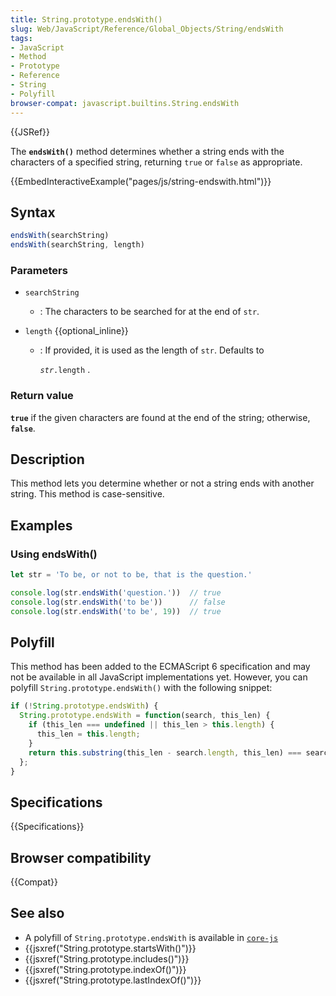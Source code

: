 ```yaml
---
title: String.prototype.endsWith()
slug: Web/JavaScript/Reference/Global_Objects/String/endsWith
tags:
- JavaScript
- Method
- Prototype
- Reference
- String
- Polyfill
browser-compat: javascript.builtins.String.endsWith
---
```

{{JSRef}}

<span class="seoSummary">The <strong><code>endsWith()</code></strong> method
determines whether a string ends with the characters of a specified string,
returning <code>true</code> or <code>false</code> as appropriate.</span>

{{EmbedInteractiveExample("pages/js/string-endswith.html")}}

## Syntax

```js
endsWith(searchString)
endsWith(searchString, length)
```

### Parameters

*   `searchString`
    *   : The characters to be searched for at the end of `str`.
*   `length` {{optional_inline}}

    *   : If provided, it is used as the length of `str`. Defaults to

        <code><var>str</var>.length</code> .

### Return value

**`true`** if the given characters are found at the end of the string;
otherwise, **`false`**.

## Description

This method lets you determine whether or not a string ends with another string.
This method is case-sensitive.

## Examples

### Using endsWith()

```js
let str = 'To be, or not to be, that is the question.'

console.log(str.endsWith('question.'))  // true
console.log(str.endsWith('to be'))      // false
console.log(str.endsWith('to be', 19))  // true
```

## Polyfill

This method has been added to the ECMAScript 6 specification and may not be
available in all JavaScript implementations yet. However, you can polyfill
`String.prototype.endsWith()` with the following snippet:

```js
if (!String.prototype.endsWith) {
  String.prototype.endsWith = function(search, this_len) {
    if (this_len === undefined || this_len > this.length) {
      this_len = this.length;
    }
    return this.substring(this_len - search.length, this_len) === search;
  };
}
```

## Specifications

{{Specifications}}

## Browser compatibility

{{Compat}}

## See also

*   A polyfill of `String.prototype.endsWith` is available in
    [`core-js`](https://github.com/zloirock/core-js#ecmascript-string-and-regexp)
*   {{jsxref("String.prototype.startsWith()")}}
*   {{jsxref("String.prototype.includes()")}}
*   {{jsxref("String.prototype.indexOf()")}}
*   {{jsxref("String.prototype.lastIndexOf()")}}

